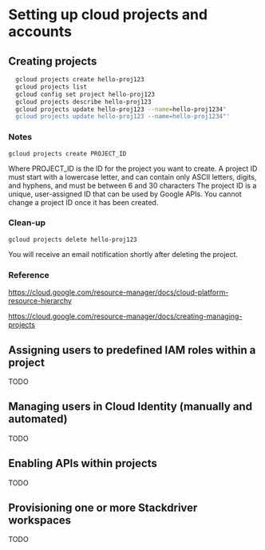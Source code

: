
# Setting up cloud projects and accounts

## Creating projects

```bash
  gcloud projects create hello-proj123
  gcloud projects list
  gcloud config set project hello-proj123
  gcloud projects describe hello-proj123
  gcloud projects update hello-proj123 --name=hello-proj1234"
  gcloud projects update hello-proj123 --name=hello-proj1234"'
```

### Notes

  ```
  gcloud projects create PROJECT_ID
  ```
  
Where PROJECT_ID is the ID for the project you want to create. A project ID must start with a lowercase letter, and can contain only ASCII letters, digits, and hyphens, and must be between 6 and 30 characters
The project ID is a unique, user-assigned ID that can be used by Google APIs.
You cannot change a project ID once it has been created.

### Clean-up

```
gcloud projects delete hello-proj123
```

You will receive an email notification shortly after deleting the project.


### Reference

https://cloud.google.com/resource-manager/docs/cloud-platform-resource-hierarchy

https://cloud.google.com/resource-manager/docs/creating-managing-projects

## Assigning users to predefined IAM roles within a project

TODO

## Managing users in Cloud Identity (manually and automated)

TODO

## Enabling APIs within projects

TODO

## Provisioning one or more Stackdriver workspaces

TODO
